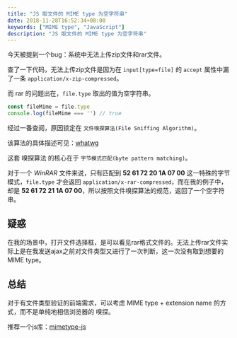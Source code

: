 ```yaml
---
title: "JS 取文件的 MIME type 为空字符串"
date: 2018-11-28T16:52:34+08:00
keywords: ["MIME type", "JavaScript"]
description: "JS 取文件的 MIME type 为空字符串"
---
```


今天被提到一个bug：系统中无法上传zip文件和rar文件。

查了一下代码，无法上传zip文件是因为在 `input[type=file]` 的 `accept` 属性中漏了一条 `application/x-zip-compressed`。

而 rar 的问题出在，`file.type` 取出的值为空字符串。

```javascript
const fileMime = file.type
console.log(fileMime === '') // true
```

经过一番查阅，原因锁定在 `文件嗅探算法(File Sniffing Algorithm)`。

该算法的具体描述可见：[whatwg](https://mimesniff.spec.whatwg.org/)

这套 嗅探算法 的核心在于 `字节模式匹配(byte pattern matching)`。

对于一个 *WinRAR* 文件来说，只有匹配到 **52 61 72 20 1A 07 00** 这一特殊的字节模式，`file.type` 才会返回 `application/x-rar-compressed`，而在我的例子中，却是 **52 61 72 21 1A 07 00**，所以按照文件嗅探算法的规范，返回了一个空字符串。

## 疑惑

在我的场景中，打开文件选择框，是可以看见rar格式文件的。无法上传rar文件实际上是在我发送ajax之前对文件类型又进行了一次判断，这一次没有取到想要的 MIME type。

## 总结

对于有文件类型验证的前端需求，可以考虑 MIME type + extension name 的方式，而不是单纯地相信浏览器的 嗅探。

推荐一个js库：[mimetype-js](https://github.com/rsdoiel/mimetype-js)
